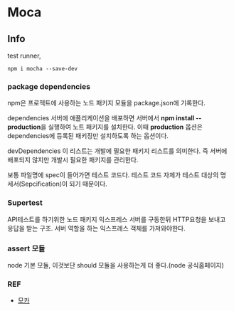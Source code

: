# Moca

## Info
test runner,
```
npm i mocha --save-dev
```

### package dependencies
npm은 프로젝트에 사용하는 노드 패키지 모듈을 package.json에 기록한다.


dependencies
서버에 애플리케이션을 배포하면 서버에서 **npm install --production**을 실행하여 노트 패키지를 설치한다.
이때 **production** 옵션은 dependencies에 등록된 패키징만 설치하도록 하는 옵션이다.

devDependencies
이 리스트는 개발에 필요한 패키지 리스트를 의미한다.
즉 서버에 배포되지 않지만 개발시 필요한 패키지를 관리한다.




보통 파일명에 spec이 들어가면 테스트 코드다.
테스트 코드 자체가 테스트 대상의 명세서(Sepcification)이 되기 때문이다.



### Supertest
 API테스트를 하기위한 노드 패키지
 익스프레스 서버를 구동한뒤 HTTP요청을 보내고 응답을 받는 구조.
 서버 역할을 하는 익스프레스 객체를 가져와야한다.

### assert 모듈
node 기본 모듈, 이것보단 should 모듈을 사용하는게 더 좋다.(node 공식홈페이지)






 ### REF
 - [모카](https://mochajs.org/)
